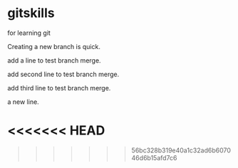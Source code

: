 # gitskills
for learning git

Creating a new branch is quick.

add a line to test branch merge.

add second line to test branch merge.

add third line to test branch merge.

a new line.

<<<<<<< HEAD
=======
>>>>>>> 56bc328b319e40a1c32ad6b607046d6b15afd7c6
